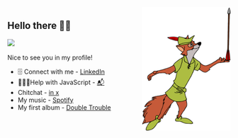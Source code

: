 <img align="right" alt="Robinhood Image" width="200px" src="https://raw.githubusercontent.com/hmelenok/hmelenok/main/robihood.png" />


## Hello there 👋🏼

![](https://visitor-badge.glitch.me/badge?page_id=hmelenok)

Nice to see you in my profile!

- 🗄 Connect with me - <a href="https://www.linkedin.com/in/mykyta-khmel/">LinkedIn</a>
- 👨🏼‍💻Help with JavaScript - <a href="mailto:hmelenok+github@gmail.com">📬</a>
- Chitchat - <a href="https://twitter.com/hmelenok">in x</a>
- My music - <a href="https://open.spotify.com/artist/7yzefbfG8MqPHUC2wRMRv9">Spotify</a>
- My first album - <a href="https://album.link/bncqkgcj80rhk">Double Trouble</a>

